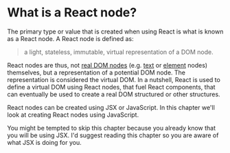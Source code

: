 # What is a React node?

The primary type or value that is created when using React is what is known as a React node. A React node is defined as:

 > a light, stateless, immutable, virtual representation of a DOM node.

React nodes are thus, not [real DOM nodes](http://domenlightenment.com/#1) (e.g. [text](http://domenlightenment.com/#7) or [element](http://domenlightenment.com/#3) nodes) themselves, but a representation of a potential DOM node. The representation is considered the virtual DOM. In a nutshell, React is used to define a virtual DOM using React nodes, that fuel React components, that can eventually be used to create a real DOM structured or other structures.

React nodes can be created using JSX or JavaScript. In this chapter we'll look at creating React nodes using JavaScript.

You might be tempted to skip this chapter because you already know that you will be using JSX. I'd suggest reading this chapter so you are aware of what JSX is doing for you.
